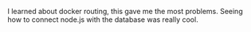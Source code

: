 I learned about docker routing, this gave me the most problems. Seeing how to connect node.js with the database was really cool.